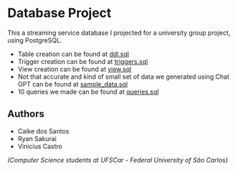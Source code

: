 # Database Project

This a streaming service database I projected for a university group project, using PostgreSQL.

- Table creation can be found at [ddl.sql](ddl.sql)
- Trigger creation can be found at [triggers.sql](triggers.sql)
- View creation can be found at [view.sql](view.sql)
- Not that accurate and kind of small set of data we generated using Chat GPT can be found at [sample_data.sql](sample_data.sql)
- 10 queries we made can be found at [queries.sql](queries.sql)

## Authors

- Caike dos Santos
- Ryan Sakurai
- Vinicius Castro

*(Computer Science students at UFSCar - Federal University of São Carlos)*
